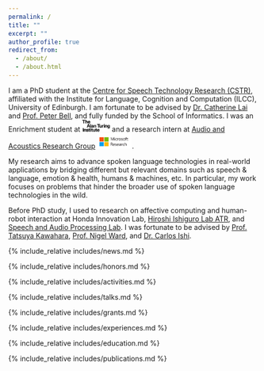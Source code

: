 ```yaml
---
permalink: /
title: ""
excerpt: ""
author_profile: true
redirect_from: 
  - /about/
  - /about.html
---
```


<span class='anchor' id='about-me'></span>

I am a PhD student at the [Centre for Speech Technology Research (CSTR)](https://www.cstr.ed.ac.uk), affiliated with the Institute for Language, Cognition and Computation (ILCC), University of Edinburgh. I am fortunate to be advised by [Dr. Catherine Lai](https://homepages.inf.ed.ac.uk/clai/) and [Prof. Peter Bell](https://homepages.inf.ed.ac.uk/pbell1/), and fully funded by the School of Informatics. I was an Enrichment student at <img src='./images/ati.png' style="width: 4em;"> and a research intern at [Audio and Acoustics Research Group](https://www.microsoft.com/en-us/research/group/audio-and-acoustics-research-group/overview/) <img src='./images/msr.png' style="width: 5em;">.

My research aims to advance spoken language technologies in real-world applications by bridging different but relevant domains such as speech & language, emotion & health, humans & machines, etc. In particular, my work focuses on problems that hinder the broader use of spoken language technologies in the wild.

Before PhD study, I used to research on affective computing and human-robot interaction at Honda Innovation Lab, [Hiroshi Ishiguro Lab ATR](http://www.geminoid.jp/en/index.html), and [Speech and Audio Processing Lab](http://sap.ist.i.kyoto-u.ac.jp/EN/). I was fortunate to be advised by [Prof. Tatsuya Kawahara](http://sap.ist.i.kyoto-u.ac.jp/members/kawahara/), [Prof. Nigel Ward](https://hb2504.utep.edu/Home/Profile?username=nigel), and [Dr. Carlos Ishi](http://www.irc.atr.jp/~carlos/).


{% include_relative includes/news.md %}

{% include_relative includes/honors.md %}

{% include_relative includes/activities.md %}

{% include_relative includes/talks.md %}

{% include_relative includes/grants.md %}

{% include_relative includes/experiences.md %}

{% include_relative includes/education.md %}

{% include_relative includes/publications.md %}